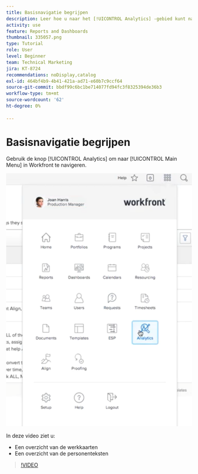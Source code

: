 ```yaml
---
title: Basisnavigatie begrijpen
description: Leer hoe u naar het [!UICONTROL Analytics] -gebied kunt navigeren en een overzicht van de werkdiagrammen en personenteksten in Workfront kunt bekijken.
activity: use
feature: Reports and Dashboards
thumbnail: 335057.png
type: Tutorial
role: User
level: Beginner
team: Technical Marketing
jira: KT-8724
recommendations: noDisplay,catalog
exl-id: 464bf4b9-4b41-421a-ad71-e60b7c9ccf64
source-git-commit: bbdf99c6bc1be714077fd94fc3f8325394de36b3
workflow-type: tm+mt
source-wordcount: '62'
ht-degree: 0%

---
```


# Basisnavigatie begrijpen

Gebruik de knop [!UICONTROL Analytics] om naar [!UICONTROL Main Menu] in Workfront te navigeren.

![&#x200B; Een afbeelding waarmee de functie [!UICONTROL Analytics] in de Workfront wordt gevonden [!UICONTROL main menu]](assets/Navigate-NWE.png)

In deze video ziet u:

* Een overzicht van de werkkaarten
* Een overzicht van de personenteksten

>[!VIDEO](https://video.tv.adobe.com/v/3436394/?quality=12&learn=on&enablevpops=1&captions=dut)
